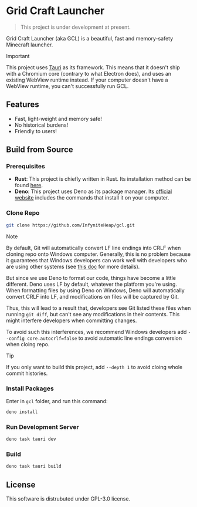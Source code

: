 # Grid Craft Launcher

> This project is under development at present.

Grid Craft Launcher (aka GCL) is a beautiful, fast and memory-safety Minecraft
launcher.

> [!IMPORTANT]
> This project uses [Tauri](https://tauri.app/) as its framework. This means
> that it doesn't ship with a Chromium core (contrary to what Electron does),
> and uses an existing WebView runtime instead. If your computer doesn't have a
> WebView runtime, you can't successfully run GCL.

## Features

- Fast, light-weight and memory safe!
- No historical burdens!
- Friendly to users!

## Build from Source

### Prerequisites

- **Rust**: This project is chiefly written in Rust. Its installation method can
  be found [here](https://www.rust-lang.org/tools/install/).
- **Deno**: This project uses Deno as its package manager. Its
  [official website](https://deno.com/) includes the commands that install it on
  your computer.

### Clone Repo

```bash
git clone https://github.com/InfyniteHeap/gcl.git
```

> [!NOTE]
> By default, Git will automatically convert LF line endings into CRLF when
> cloning repo onto Windows computer. Generally, this is no problem because it
> guarantees that Windows developers can work well with developers who are using
> other systems (see
> [this doc](https://git-scm.com/book/en/v2/Customizing-Git-Git-Configuration)
> for more details).
>
> But since we use Deno to format our code, things have become a little
> different. Deno uses LF by default, whatever the platform you're using. When
> formatting files by using Deno on Windows, Deno will automatically convert
> CRLF into LF, and modifications on files will be captured by Git.
>
> Thus, this will lead to a result that, developers see Git listed these files
> when running `git diff`, but can't see any modifications in their contents.
> This might interfere developers when committing changes.
>
> To avoid such this interferences, we recommend Windows developers add
> `--config core.autocrlf=false` to avoid automatic line endings conversion when
> cloing repo.

> [!TIP]
> If you only want to build this project, add `--depth 1` to avoid cloing whole
> commit histories.

### Install Packages

Enter in `gcl` folder, and run this command:

```bash
deno install
```

### Run Development Server

```bash
deno task tauri dev
```

### Build

```bash
deno task tauri build
```

## License

This software is distrubuted under GPL-3.0 license.
